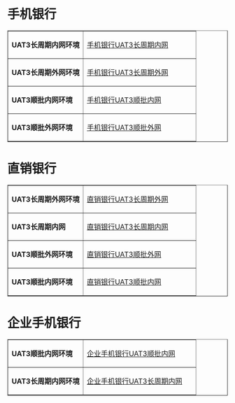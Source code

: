 <!-- ## 新核心安卓测试包-->
# 手机银行
 <table border="1">
   <tr>
    <td width="40%">
      <p><b>UAT3长周期内网环境</b></p>
    </td>
    <td width="60">
      <a href="https://www.pgyer.com/1b7a02b90b08d9e8a8c5f8def9b61de8">手机银行UAT3长周期内网</a>
    </td>
  </tr>
  <tr>
    <td width="40%">
      <p><b>UAT3长周期外网环境</b></p>
    </td>
    <td width="60">
      <a href="https://www.pgyer.com/ce8266faacca9404fcbc6b62b4bbc35f">手机银行UAT3长周期外网</a>
    </td>
  </tr>
  <tr>
    <td width="40%">
      <p><b>UAT3顺批内网环境</b></p>
    </td>
    <td width="60">
      <a href="https://www.pgyer.com/29b841f841bcc2967d0c3f306233953a">手机银行UAT3顺批内网</a>
    </td>
  </tr>
  <tr>
    <td width="40%">
      <p><b>UAT3顺批外网环境</b></p>
    </td>
    <td width="60">
      <a href="https://www.pgyer.com/d6e4c48e55ad08de87f31f363d8489f7">手机银行UAT3顺批外网</a>
    </td>
  </tr> 
 
</table>

# 直销银行
<table border="1">
   <tr>
    <td width="40%">
      <p><b>UAT3长周期外网环境</b></p>
    </td>
    <td width="60">
      <a href="https://www.pgyer.com/fcb7900cd0b29a08a0b86a93c2e3cc38">直销银行UAT3长周期外网</a>
    </td>
   </tr>
    
  <tr>
    <td width="40%">
      <p><b>UAT3长周期内网</b></p>
    </td>
    <td width="60">
      <a href="https://www.pgyer.com/283eadccc85707823db29f6a5309b8a6">直销银行UAT3长周期内网</a>
    </td>
  </tr>
      
  <tr>
    <td width="40%">
      <p><b>UAT3顺批外网环境</b></p>
    </td>
    <td width="60">
      <a href="https://www.pgyer.com/56621c6d4735d9451ff87e7d4ac038b2">直销银行UAT3顺批外网</a>
    </td>
  </tr>
      
  <tr>
    <td width="40%">
      <p><b>UAT3顺批内网环境</b></p>
    </td>
    <td width="60">
      <a href="https://www.pgyer.com/3f84e626a841524f1a289a530487b2f8">直销银行UAT3顺批内网</a>
    </td>
  </tr>

</table>

# 企业手机银行
<table border="1">
  
  <tr>
    <td width="40%">
      <p><b>UAT3顺批内网环境</b></p>
    </td>
    <td width="60">
      <a href="https://www.pgyer.com/313ed47ca2dcc324808cf413c861cee8">企业手机银行UAT3顺批内网</a>
    </td>
  </tr>
  
  <tr>
    <td width="40%">
      <p><b>UAT3长周期内网环境</b></p>
    </td>
    <td width="60">
      <a href="https://www.pgyer.com/172577a2771f4bb9b4c47538a688cb04">企业手机银行UAT3长周期内网</a>
    </td>
  </tr>
 
</table>

